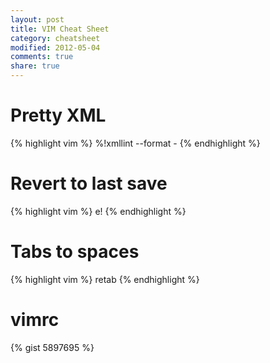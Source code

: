 ```yaml
---
layout: post
title: VIM Cheat Sheet
category: cheatsheet
modified: 2012-05-04
comments: true
share: true
---
```


# Pretty XML

{% highlight vim %}
%!xmllint --format -
{% endhighlight %}

# Revert to last save

{% highlight vim %}
e!
{% endhighlight %}

# Tabs to spaces

{% highlight vim %}
retab
{% endhighlight %}

# vimrc
{% gist 5897695 %}
